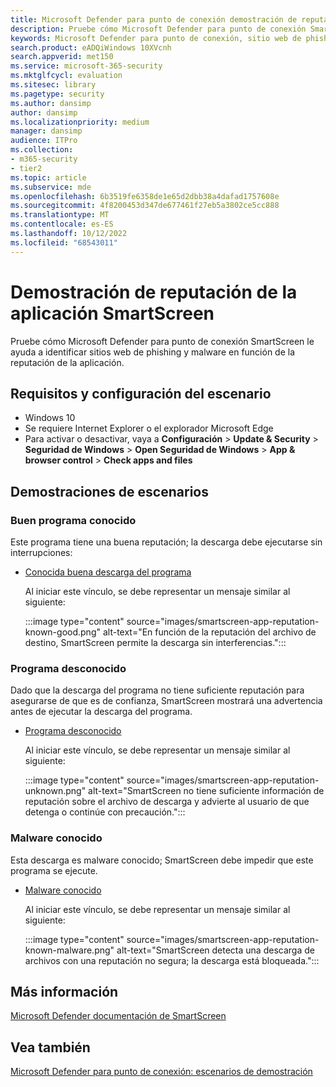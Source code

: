 ```yaml
---
title: Microsoft Defender para punto de conexión demostración de reputación de la aplicación SmartScreen
description: Pruebe cómo Microsoft Defender para punto de conexión SmartScreen le ayuda a identificar sitios web de phishing y malware
keywords: Microsoft Defender para punto de conexión, sitio web de phishing, sitio web de malware, reputación de la aplicación,
search.product: eADQiWindows 10XVcnh
search.appverid: met150
ms.service: microsoft-365-security
ms.mktglfcycl: evaluation
ms.sitesec: library
ms.pagetype: security
ms.author: dansimp
author: dansimp
ms.localizationpriority: medium
manager: dansimp
audience: ITPro
ms.collection:
- m365-security
- tier2
ms.topic: article
ms.subservice: mde
ms.openlocfilehash: 6b3519fe6358de1e65d2dbb38a4dafad1757608e
ms.sourcegitcommit: 4f8200453d347de677461f27eb5a3802ce5cc888
ms.translationtype: MT
ms.contentlocale: es-ES
ms.lasthandoff: 10/12/2022
ms.locfileid: "68543011"
---
```

<!--- v-jweston resumes authorship and ms.authorship appx April-May 2023 ---> 

# <a name="smartscreen-app-reputation-demonstration"></a>Demostración de reputación de la aplicación SmartScreen

Pruebe cómo Microsoft Defender para punto de conexión SmartScreen le ayuda a identificar sitios web de phishing y malware en función de la reputación de la aplicación.

## <a name="scenario-requirements-and-setup"></a>Requisitos y configuración del escenario

- Windows 10
- Se requiere Internet Explorer o el explorador Microsoft Edge
- Para activar o desactivar, vaya a **Configuración** > **Update & Security** >  **Seguridad de Windows** >  **Open Seguridad de Windows** >  **App & browser control** > **Check apps and files**

## <a name="scenario-demos"></a>Demostraciones de escenarios

### <a name="known-good-program"></a>Buen programa conocido

Este programa tiene una buena reputación; la descarga debe ejecutarse sin interrupciones:

- [Conocida buena descarga del programa](https://demo.smartscreen.msft.net/download/known/freevideo.exe)

  <!-- Hide {this intro with no subsequent list items} [Replace this link when new/updated source becomes available] -->

  Al iniciar este vínculo, se debe representar un mensaje similar al siguiente:

  :::image type="content" source="images/smartscreen-app-reputation-known-good.png" alt-text="En función de la reputación del archivo de destino, SmartScreen permite la descarga sin interferencias.":::

### <a name="unknown-program"></a>Programa desconocido

Dado que la descarga del programa no tiene suficiente reputación para asegurarse de que es de confianza, SmartScreen mostrará una advertencia antes de ejecutar la descarga del programa.

- [Programa desconocido](https://demo.smartscreen.msft.net/download/unknown/freevideo.exe)

  <!-- Hide {this intro with no subsequent list items} [Replace this link when new/updated source becomes available] -->
  
  Al iniciar este vínculo, se debe representar un mensaje similar al siguiente:

  :::image type="content" source="images/smartscreen-app-reputation-unknown.png" alt-text="SmartScreen no tiene suficiente información de reputación sobre el archivo de descarga y advierte al usuario de que detenga o continúe con precaución.":::

### <a name="known-malware"></a>Malware conocido

Esta descarga es malware conocido; SmartScreen debe impedir que este programa se ejecute.

- [Malware conocido](https://demo.smartscreen.msft.net/download/known/knownmalicious.exe)

  <!-- Hide {this intro with no subsequent list items} [Replace this link when new/updated source becomes available] -->  

  Al iniciar este vínculo, se debe representar un mensaje similar al siguiente:

  :::image type="content" source="images/smartscreen-app-reputation-known-malware.png" alt-text="SmartScreen detecta una descarga de archivos con una reputación no segura; la descarga está bloqueada.":::

## <a name="learn-more"></a>Más información

[Microsoft Defender documentación de SmartScreen](/windows/security/threat-protection/windows-defender-smartscreen/windows-defender-smartscreen-overview.md)

## <a name="see-also"></a>Vea también

[Microsoft Defender para punto de conexión: escenarios de demostración](defender-endpoint-demonstrations.md)

